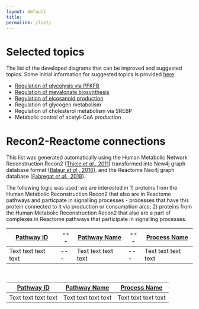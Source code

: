 ```yaml
---
layout: default
title: 
permalink: /list/
---
```



# Selected topics

The list of the developed diagrams that can be improved and suggested topics. Some initial information for suggested topics is provided [here](https://docs.google.com/document/d/1gk5YU7tp95t3LJwD252geeZupY-QJU6CikFAbsRQeRI/edit?usp=sharing).

* <a href="/glycolysis/">Regulation of glycolysis via PFKFB</a>
* <a href="/mevalonate/">Regulation of mevalonate biosynthesis</a>
* <a href="/eicosanoids/">Regulation of eicosanoid production</a>
* Regulation of glycogen metabolism
* Regulation of cholesterol metabolism via SREBP
* Metabolic control of acetyl-CoA production

# Recon2-Reactome connections

This list was generated automatically using the Human Metabolic Network Reconstruction Recon2 ([Thiele *et al*., 2011](https://doi.org/10.1038/nbt.2488)) transformed into New4j graph database format ([Balaur *et al*., 2016](https://doi.org/10.1093/bioinformatics/btw731)), and the Reactome Neo4j graph database ([Fabregat *et al*., 2018](https://doi.org/10.1371/journal.pcbi.1005968)).

The following logic was used: we are interested in 1) proteins from the Human Metabolic Reconstruction Recon2 that also are in Reactome pathways and particpate in signalling processes - processes that have this protein connected to it via production or consumption arcs; 2) proteins from the Human Metabolic Reconstruction Recon2 that also are a part of complexes in Reactome pathways that participate in signalling processes.


[Pathway ID](https://reactome.org/) |---| [Pathway Name](https://reactome.org/) |---| [Process Name](https://reactome.org/PathwayBrowser/)
---|---|---|---|---
Text text text text |---| Text text text text |---| Text text text text

<br />

<a href="https://reactome.org/">Pathway ID</a> | <a href="https://reactome.org/">Pathway Name</a> | <a href="https://reactome.org/PathwayBrowser/">Process Name</a>
---|---|---
Text text text text | Text text text text | Text text text text


